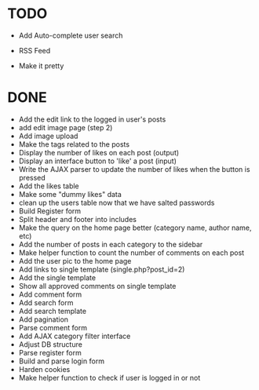 TODO
====
* Add Auto-complete user search

* RSS Feed

* Make it pretty


DONE
====
* Add the edit link to the logged in user's posts
* add edit image page (step 2)
* Add image upload
* Make the tags related to the posts
* Display the number of likes on each post (output)
* Display an interface button to 'like' a post (input)
* Write the AJAX parser to update the number of likes when the button is pressed
* Add the likes table
* Make some "dummy likes" data
* clean up the users table now that we have salted passwords
* Build Register form
* Split header and footer into includes
* Make the query on the home page better (category name, author name, etc)
* Add the number of posts in each category to the sidebar
* Make helper function to count the number of comments on each post
* Add the user pic to the home page
* Add links to single template (single.php?post_id=2)
* Add the single template
* Show all approved comments on single template
* Add comment form
* Add search form
* Add search template
* Add pagination
* Parse comment form
* Add AJAX category filter interface
* Adjust DB structure
* Parse register form
* Build and parse login form
* Harden cookies
* Make helper function to check if user is logged in or not
